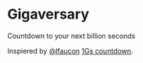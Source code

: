 # Gigaversary

Countdown to your next billion seconds

Inspiered by [@lfaucon](https://github.com/lfaucon/) [1Gs countdown](https://lfaucon.github.io/1Gs/).
